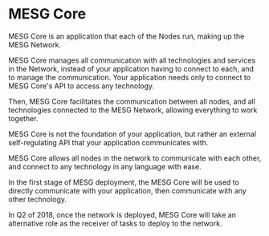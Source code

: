 # MESG Core

MESG Core is an application that each of the Nodes run, making up the MESG Network.   
  
MESG Core manages all communication with all technologies and services in the Network, instead of your application having to connect to each, and to manage the communication. Your application needs only to connect to MESG Core's API to access any technology.

Then, MESG Core facilitates the communication between all nodes, and all technologies connected to the MESG Network, allowing everything to work together. 

MESG Core is not the foundation of your application, but rather an external self-regulating API that your application communicates with.

MESG Core allows all nodes in the network to communicate with each other, and connect to any technology in any language with ease. 

In the first stage of MESG deployment, the MESG Core will be used to directly communicate with your application, then communicate with any other technology. 

In Q2 of 2018, once the network is deployed, MESG Core will take an alternative role as the receiver of tasks to deploy to the network.   




